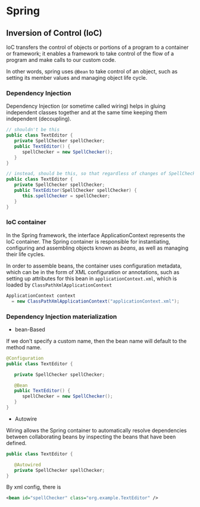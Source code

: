 # Spring

## Inversion of Control (IoC)

IoC transfers the control of objects or portions of a program to a container or framework; it enables a framework to take control of the flow of a program and make calls to our custom code.

In other words, spring uses `@Bean` to take control of an object, such as setting its member values and managing object life cycle.

### Dependency Injection

Dependency Injection (or sometime called wiring) helps in gluing independent classes together and at the same time keeping them independent (decoupling).

```java
// shouldn't be this
public class TextEditor {
   private SpellChecker spellChecker;
   public TextEditor() {
      spellChecker = new SpellChecker();
   }
}

// instead, should be this, so that regardless of changes of SpellChecker class, there is no need of changes to SpellChecker object implementation code 
public class TextEditor {
   private SpellChecker spellChecker;
   public TextEditor(SpellChecker spellChecker) {
      this.spellChecker = spellChecker;
   }
}
```

### IoC container

In the Spring framework, the interface ApplicationContext represents the IoC container. The Spring container is responsible for instantiating, configuring and assembling objects known as *beans*, as well as managing their life cycles.

In order to assemble beans, the container uses configuration metadata, which can be in the form of XML configuration or annotations, such as setting up attributes for this bean in `applicationContext.xml`, which is loaded by `ClassPathXmlApplicationContext`
```java
ApplicationContext context
  = new ClassPathXmlApplicationContext("applicationContext.xml");
```

### Dependency Injection materialization

* bean-Based

If we don't specify a custom name, then the bean name will default to the method name.

```java
@Configuration
public class TextEditor {

   private SpellChecker spellChecker;

   @Bean
   public TextEditor() {
      spellChecker = new SpellChecker();
   }
}
```

* Autowire

Wiring allows the Spring container to automatically resolve dependencies between collaborating beans by inspecting the beans that have been defined.

```java
public class TextEditor {

   @Autowired
   private SpellChecker spellChecker;
}
```

By xml config, there is
```xml
<bean id="spellChecker" class="org.example.TextEditor" />
```
